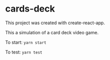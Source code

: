 # cards-deck

This project was created with create-react-app.

This a simulation of a card deck video game.

To start:
<code>yarn start</code>

To test:
<code>yarn test</code>
